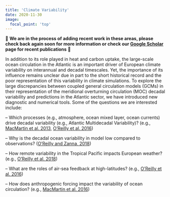 ```yaml
---
title: 'Climate Variability'
date: 2020-11-30
image:
  focal_point: 'top'
---
```


🚧 **We are in the process of adding recent work in these areas, please check back again soon for more information or check our [Google Scholar](https://scholar.google.com/citations?user=xWZmhjsAAAAJ&hl=fr&oi=ao) page for recent publications** 🚧


In addition to its role played in heat and carbon uptake, the large-scale ocean circulation in the Atlantic is an important driver of European climate variability on interannual and decadal timescales. Yet, the importance of its influence remains unclear due in part to the short historical record and the poor representation of this variability in climate simulations. To explore the large discrepancies between coupled general circulation models (GCMs) in their representation of the meridional overturning circulation (MOC) decadal variability and predictions in the Atlantic sector, we have introduced new diagnostic and numerical tools. Some of the questions we are interested include:

– Which processes (e.g., atmosphere, ocean mixed layer, ocean currents) drive decadal variability (e.g., Atlantic Multidecadal Variability)? (e.g., [MacMartin et al. 2013](/publication/macmartin-et-al-2013/), [O’Reilly et al. 2016](/publication/oreilly-et-al-2016/))

– Why is the decadal ocean variability in model low compared to observations? ([O’Reilly and Zanna, 2018](/publication/oreilly-zanna-2018/))

– How remote variability in the Tropical Pacific impacts European weather? (e.g., [O’Reilly et al. 2018](/publication/oreilly-et-al-2018/))

– What are the roles of air-sea feedback at high-latitudes? (e.g., [O’Reilly et al. 2016](/publication/oreilly-et-al-2016/))

– How does anthropogenic forcing impact the variability of ocean circulation? (e.g., [MacMartin et al. 2016](/publication/macmartin-et-al-2016/))
